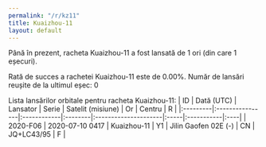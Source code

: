 ```yaml
---
permalink: "/r/kz11"
title: Kuaizhou-11
layout: default
---
```


Până în prezent, racheta Kuaizhou-11 a fost lansată de 1 ori (din care 1 eșecuri).

Rată de succes a rachetei Kuaizhou-11 este de 0.00%.
Număr de lansări reușite de la ultimul eșec: 0


Lista lansărilor orbitale pentru racheta Kuaizhou-11:
| ID       | Dată (UTC)      | Lansator    | Serie   | Satelit (misiune)    | Or   | Centru     | R   |
|:---------|:----------------|:------------|:--------|:---------------------|:-----|:-----------|:----|
| 2020-F06 | 2020-07-10 0417 | Kuaizhou-11 | Y1      | Jilin Gaofen 02E (-) | CN   | JQ+LC43/95 | F   |
